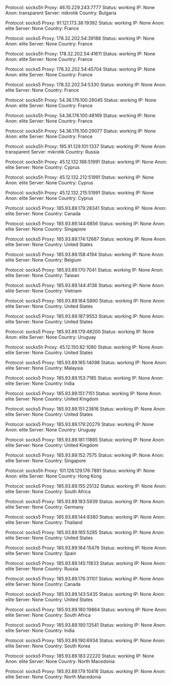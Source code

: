 Protocol: socks5h
Proxy: 46.10.229.243:7777
Status: working
IP: None
Anon: transparent
Server: mikrotik
Country: Bulgaria

Protocol: socks5
Proxy: 91.121.173.38:19392
Status: working
IP: None
Anon: elite
Server: None
Country: France

Protocol: socks5
Proxy: 178.32.202.54:39188
Status: working
IP: None
Anon: elite
Server: None
Country: France

Protocol: socks5h
Proxy: 178.32.202.54:41611
Status: working
IP: None
Anon: elite
Server: None
Country: France

Protocol: socks5
Proxy: 178.32.202.54:45704
Status: working
IP: None
Anon: elite
Server: None
Country: France

Protocol: socks5
Proxy: 178.32.202.54:5330
Status: working
IP: None
Anon: elite
Server: None
Country: France

Protocol: socks5h
Proxy: 54.36.176.100:26045
Status: working
IP: None
Anon: elite
Server: None
Country: France

Protocol: socks5h
Proxy: 54.36.176.100:48169
Status: working
IP: None
Anon: elite
Server: None
Country: France

Protocol: socks5h
Proxy: 54.36.176.100:29077
Status: working
IP: None
Anon: elite
Server: None
Country: France

Protocol: socks5h
Proxy: 195.91.129.101:1337
Status: working
IP: None
Anon: transparent
Server: mikrotik
Country: Russia

Protocol: socks5h
Proxy: 45.12.132.188:51991
Status: working
IP: None
Anon: elite
Server: None
Country: Cyprus

Protocol: socks5h
Proxy: 45.12.132.212:51991
Status: working
IP: None
Anon: elite
Server: None
Country: Cyprus

Protocol: socks5h
Proxy: 45.12.132.215:51991
Status: working
IP: None
Anon: elite
Server: None
Country: Cyprus

Protocol: socks5
Proxy: 185.93.89.179:28341
Status: working
IP: None
Anon: elite
Server: None
Country: Canada

Protocol: socks5
Proxy: 185.93.89.144:6856
Status: working
IP: None
Anon: elite
Server: None
Country: Singapore

Protocol: socks5
Proxy: 185.93.89.174:12667
Status: working
IP: None
Anon: elite
Server: None
Country: United States

Protocol: socks5
Proxy: 185.93.89.158:4194
Status: working
IP: None
Anon: elite
Server: None
Country: Belgium

Protocol: socks5
Proxy: 185.93.89.170:7041
Status: working
IP: None
Anon: elite
Server: None
Country: Taiwan

Protocol: socks5
Proxy: 185.93.89.144:4136
Status: working
IP: None
Anon: elite
Server: None
Country: Vietnam

Protocol: socks5
Proxy: 185.93.89.164:5890
Status: working
IP: None
Anon: elite
Server: None
Country: United States

Protocol: socks5
Proxy: 185.93.89.187:9553
Status: working
IP: None
Anon: elite
Server: None
Country: United States

Protocol: socks5
Proxy: 185.93.89.179:48200
Status: working
IP: None
Anon: elite
Server: None
Country: Uruguay

Protocol: socks5h
Proxy: 45.12.150.82:1080
Status: working
IP: None
Anon: elite
Server: None
Country: United States

Protocol: socks5
Proxy: 185.93.89.165:14098
Status: working
IP: None
Anon: elite
Server: None
Country: Malaysia

Protocol: socks5
Proxy: 185.93.89.153:7185
Status: working
IP: None
Anon: elite
Server: None
Country: India

Protocol: socks5
Proxy: 185.93.89.151:7151
Status: working
IP: None
Anon: elite
Server: None
Country: United Kingdom

Protocol: socks5
Proxy: 185.93.89.151:23816
Status: working
IP: None
Anon: elite
Server: None
Country: United States

Protocol: socks5
Proxy: 185.93.89.179:20279
Status: working
IP: None
Anon: elite
Server: None
Country: Uruguay

Protocol: socks5
Proxy: 185.93.89.181:11885
Status: working
IP: None
Anon: elite
Server: None
Country: United Kingdom

Protocol: socks5
Proxy: 185.93.89.152:7575
Status: working
IP: None
Anon: elite
Server: None
Country: Singapore

Protocol: socks5h
Proxy: 101.126.129.176:7891
Status: working
IP: None
Anon: elite
Server: None
Country: Hong Kong

Protocol: socks5
Proxy: 185.93.89.155:25132
Status: working
IP: None
Anon: elite
Server: None
Country: South Africa

Protocol: socks5
Proxy: 185.93.89.183:5939
Status: working
IP: None
Anon: elite
Server: None
Country: Germany

Protocol: socks5
Proxy: 185.93.89.144:8380
Status: working
IP: None
Anon: elite
Server: None
Country: Thailand

Protocol: socks5
Proxy: 185.93.89.165:5285
Status: working
IP: None
Anon: elite
Server: None
Country: United States

Protocol: socks5
Proxy: 185.93.89.164:15476
Status: working
IP: None
Anon: elite
Server: None
Country: Spain

Protocol: socks5
Proxy: 185.93.89.145:11833
Status: working
IP: None
Anon: elite
Server: None
Country: Russia

Protocol: socks5
Proxy: 185.93.89.178:31101
Status: working
IP: None
Anon: elite
Server: None
Country: Canada

Protocol: socks5
Proxy: 185.93.89.143:5435
Status: working
IP: None
Anon: elite
Server: None
Country: United States

Protocol: socks5
Proxy: 185.93.89.180:19864
Status: working
IP: None
Anon: elite
Server: None
Country: South Africa

Protocol: socks5
Proxy: 185.93.89.190:13541
Status: working
IP: None
Anon: elite
Server: None
Country: India

Protocol: socks5
Proxy: 185.93.89.190:6934
Status: working
IP: None
Anon: elite
Server: None
Country: South Korea

Protocol: socks5
Proxy: 185.93.89.183:22220
Status: working
IP: None
Anon: elite
Server: None
Country: North Macedonia

Protocol: socks5
Proxy: 185.93.89.179:10416
Status: working
IP: None
Anon: elite
Server: None
Country: North Macedonia

